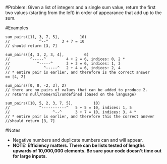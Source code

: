 #Problem:
Given a list of integers and a single sum value, return the first two values (starting from the left) in order of appearance that add up to the sum.

#Examples
```
sum_pairs([11, 3, 7, 5],         10)
//             ^--^      3 + 7 = 10
// should return [3, 7]

sum_pairs([4, 3, 2, 3, 4],         6)
//         ^-----^         4 + 2 = 6, indices: 0, 2 *
//            ^-----^      3 + 3 = 6, indices: 1, 3
//               ^-----^   2 + 4 = 6, indices: 2, 4
// * entire pair is earlier, and therefore is the correct answer
== [4, 2]

sum_pairs([0, 0, -2, 3], 2)
// there are no pairs of values that can be added to produce 2.
// returns null/none/nil/undefined (based on the language)

sum_pairs([10, 5, 2, 3, 7, 5],         10)
//             ^-----------^   5 + 5 = 10, indices: 1, 5
//                   ^--^      3 + 7 = 10, indices: 3, 4 *
// * entire pair is earlier, and therefore this the correct answer
//should return [3, 7]
```

#Notes
 - Negative numbers and duplicate numbers can and will appear.
 - **NOTE: Efficiency matters. There can be lists tested of lengths upwards of 10,000,000 elements. Be sure your code doesn't time out for large inputs.**


